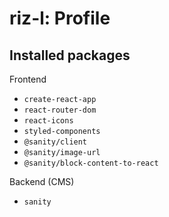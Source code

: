 # riz-l: Profile

## Installed packages

Frontend

- `create-react-app`
- `react-router-dom`
- `react-icons`
- `styled-components`
- `@sanity/client`
- `@sanity/image-url`
- `@sanity/block-content-to-react`

Backend (CMS)

- `sanity`
